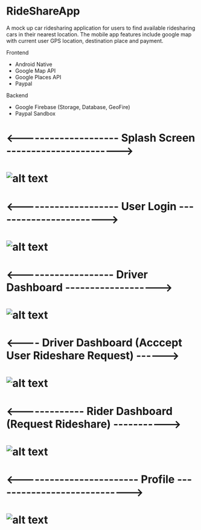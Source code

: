 # RideShareApp

<p>A mock up car ridesharing application for users to find available ridesharing cars in their nearest location. The mobile app features include google map with current user GPS location, destination place and payment. </p>

<p>Frontend</p>
<ul>
  <li>Android Native</li>
  <li>Google Map API</li>
  <li>Google Places API</li>
  <li>Paypal</li>
</ul>
  
<p>Backend</p>
<ul>
  <li>Google Firebase (Storage, Database, GeoFire)</li>
  <li>Paypal Sandbox</li>
</ul>

<h1><--------------------    Splash Screen  -----------------------><h1>

![alt text](https://github.com/zafry26/RideShareApp/blob/main/sc/Screenshot%202021-09-09%20210639.png?raw=true)

<h1><--------------------    User Login    -----------------------><h1>
  
![alt text](https://github.com/zafry26/RideShareApp/blob/main/sc/Screenshot%202021-09-09%20210833.png)
  
<h1><-------------------   Driver Dashboard    -------------------><h1>

![alt text](https://github.com/zafry26/RideShareApp/blob/main/sc/Screenshot%202021-09-09%20210437.png)
  
<h1><---- Driver Dashboard (Acccept User Rideshare Request) ------><h1>

![alt text](https://github.com/zafry26/RideShareApp/blob/main/sc/Screenshot%202021-09-09%20212420.png)
   
<h1><------------- Rider Dashboard (Request Rideshare) -----------><h1>

![alt text](https://github.com/zafry26/RideShareApp/blob/main/sc/Screenshot%202021-09-09%20212406.png)
  
<h1><------------------------ Profile ----------------------------><h1>

![alt text](https://github.com/zafry26/RideShareApp/blob/main/sc/Screenshot%202021-09-09%20210504.png)
  
  





